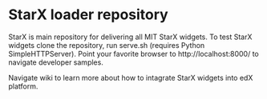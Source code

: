 StarX loader repository
=======================

StarX is main repository for delivering all MIT StarX widgets.
To test StarX widgets clone the repository, run serve.sh (requires Python SimpleHTTPServer).
Point your favorite browser to http://localhost:8000/ to navigate developer samples.

Navigate wiki to learn more about how to intagrate StarX widgets into edX platform.


